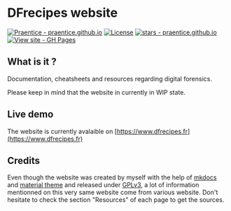 
# DFrecipes website
[![Praentice - praentice.github.io](https://img.shields.io/static/v1?label=Praentice&message=praentice.github.io&color=blue&logo=github)](https://github.com/Praentice/praentice.github.io "Go to GitHub repo")
[![License](https://img.shields.io/badge/License-GPLv3-blue)](https://github.com/Praentice/praentice.github.io/blob/main/LICENSE)
[![stars - praentice.github.io](https://img.shields.io/github/stars/Praentice/praentice.github.io?style=social)](https://github.com/Praentice/praentice.github.io)
[![View site - GH Pages](https://img.shields.io/badge/View_site-GH_Pages-2ea44f?style=for-the-badge)](https://praentice.github.io/praentice.github.io/)

## What is it ? 
Documentation, cheatsheets and resources regarding digital forensics.

Please keep in mind that the website in currently in WIP state.
## Live demo
The website is currently avalaible on [https://www.dfrecipes.fr](https://www.dfrecipes.fr)

## Credits
Even though the website was created by myself with the help of [mkdocs](https://github.com/mkdocs/mkdocs) and [material theme](https://squidfunk.github.io/mkdocs-material/) and released under [GPLv3](/LICENSE), a lot of information mentionned on this very same website come from various website. Don't hesitate to check the section "Resources" of each page to get the sources.
